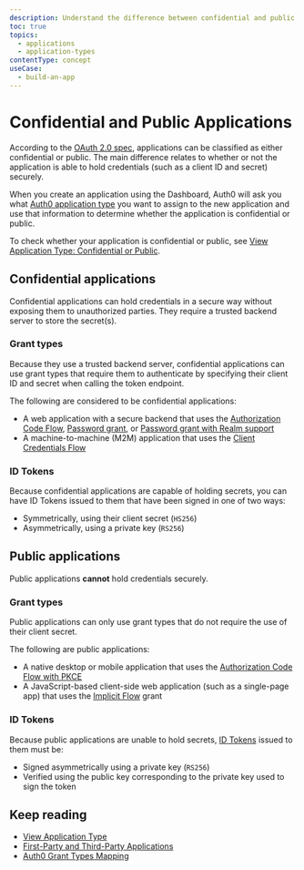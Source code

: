 ```yaml
---
description: Understand the difference between confidential and public application types.
toc: true
topics:
  - applications
  - application-types
contentType: concept
useCase:
  - build-an-app
---
```

# Confidential and Public Applications

According to the [OAuth 2.0 spec](https://tools.ietf.org/html/rfc6749#section-2.1), applications can be classified as either confidential or public. The main difference relates to whether or not the application is able to hold credentials (such as a client ID and secret) securely.

When you create an application using the Dashboard, Auth0 will ask you what [Auth0 application type](/applications) you want to assign to the new application and use that information to determine whether the application is confidential or public. 

To check whether your application is confidential or public, see [View Application Type: Confidential or Public](/dashboard/guides/applications/view-app-type-confidential-public).

## Confidential applications

Confidential applications can hold credentials in a secure way without exposing them to unauthorized parties. They require a trusted backend server to store the secret(s).

### Grant types

Because they use a trusted backend server, confidential applications can use grant types that require them to authenticate by specifying their client ID and secret when calling the token endpoint.

The following are considered to be confidential applications:

* A web application with a secure backend that uses the [Authorization Code Flow](/flows/concepts/auth-code), [Password grant](/api-auth/grant/password), or [Password grant with Realm support](/api-auth/tutorials/password-grant#realm-support)
* A machine-to-machine (M2M) application that uses the [Client Credentials Flow](/flows/concepts/client-credentials)

### ID Tokens

Because confidential applications are capable of holding secrets, you can have ID Tokens issued to them that have been signed in one of two ways:

* Symmetrically, using their client secret (`HS256`)
* Asymmetrically, using a private key (`RS256`)

## Public applications

Public applications **cannot** hold credentials securely.

### Grant types

Public applications can only use grant types that do not require the use of their client secret. 

The following are public applications:

* A native desktop or mobile application that uses the [Authorization Code Flow with PKCE](/flows/concepts/auth-code-pkce)
* A JavaScript-based client-side web application (such as a single-page app) that uses the [Implicit Flow](/flows/concepts/implicit) grant

### ID Tokens

Because public applications are unable to hold secrets, [ID Tokens](/tokens/concepts/id-tokens) issued to them must be:

* Signed asymmetrically using a private key (`RS256`)
* Verified using the public key corresponding to the private key used to sign the token

## Keep reading

* [View Application Type](/dashboard/guides/applications/view-app-type-confidential-public)
* [First-Party and Third-Party Applications](/applications/concepts/app-types-first-third-party)
* [Auth0 Grant Types Mapping](/applications/reference/grant-types-auth0-mapping)
